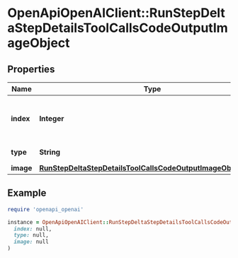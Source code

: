 # OpenApiOpenAIClient::RunStepDeltaStepDetailsToolCallsCodeOutputImageObject

## Properties

| Name | Type | Description | Notes |
| ---- | ---- | ----------- | ----- |
| **index** | **Integer** | The index of the output in the outputs array. |  |
| **type** | **String** | Always &#x60;image&#x60;. |  |
| **image** | [**RunStepDeltaStepDetailsToolCallsCodeOutputImageObjectImage**](RunStepDeltaStepDetailsToolCallsCodeOutputImageObjectImage.md) |  | [optional] |

## Example

```ruby
require 'openapi_openai'

instance = OpenApiOpenAIClient::RunStepDeltaStepDetailsToolCallsCodeOutputImageObject.new(
  index: null,
  type: null,
  image: null
)
```

